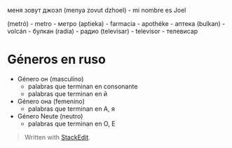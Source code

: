 
меня зовут джоэл  (menya zovut dzhoel) - mi nombre es Joel

(metró) - metro - метро
(aptieka) - farmacia - apothéke -  аптека
(bulkan)  - volcán - булкан
(radia) - радио
(televisar) - televisor - телевисар

# Géneros en ruso

- Género он (masculino)
	- palabras que terminan en consonante
	- palabras que terminan en й
- Género она (femenino)
	- palabras que terminan en А, я
- Género Neute (neutro)
	- palabras que terminan en O, E



> Written with [StackEdit](https://stackedit.io/).
<!--stackedit_data:
eyJoaXN0b3J5IjpbMjEyODM5MDU0MywzODcwNDAxMjAsLTE4Nz
gzNjkyNDAsNTEwMDk2NjM4LC0xNjczNzUyNzc5LDczMDk5ODEx
Nl19
-->
